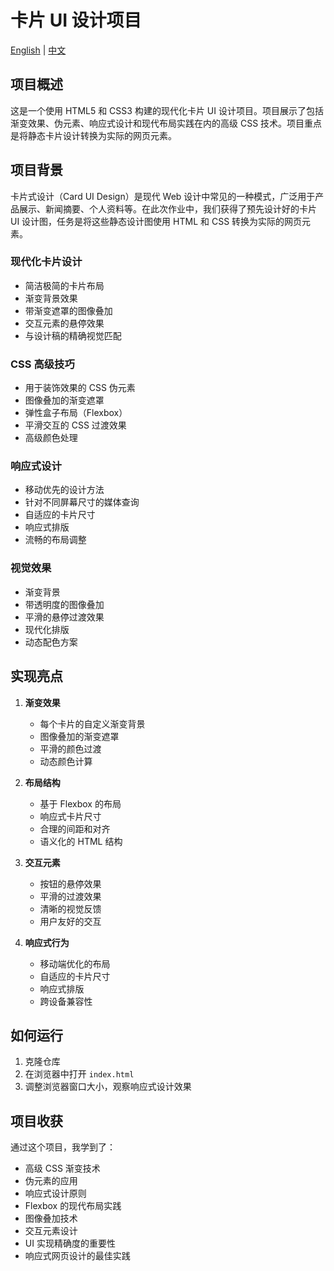 # 卡片 UI 设计项目

[English](README.md) | [中文](README.zh.md)

## 项目概述

这是一个使用 HTML5 和 CSS3 构建的现代化卡片 UI 设计项目。项目展示了包括渐变效果、伪元素、响应式设计和现代布局实践在内的高级 CSS 技术。项目重点是将静态卡片设计转换为实际的网页元素。

## 项目背景

卡片式设计（Card UI Design）是现代 Web 设计中常见的一种模式，广泛用于产品展示、新闻摘要、个人资料等。在此次作业中，我们获得了预先设计好的卡片 UI 设计图，任务是将这些静态设计图使用 HTML 和 CSS 转换为实际的网页元素。

### 现代化卡片设计

- 简洁极简的卡片布局
- 渐变背景效果
- 带渐变遮罩的图像叠加
- 交互元素的悬停效果
- 与设计稿的精确视觉匹配

### CSS 高级技巧

- 用于装饰效果的 CSS 伪元素
- 图像叠加的渐变遮罩
- 弹性盒子布局（Flexbox）
- 平滑交互的 CSS 过渡效果
- 高级颜色处理

### 响应式设计

- 移动优先的设计方法
- 针对不同屏幕尺寸的媒体查询
- 自适应的卡片尺寸
- 响应式排版
- 流畅的布局调整

### 视觉效果

- 渐变背景
- 带透明度的图像叠加
- 平滑的悬停过渡效果
- 现代化排版
- 动态配色方案

## 实现亮点

1. **渐变效果**

   - 每个卡片的自定义渐变背景
   - 图像叠加的渐变遮罩
   - 平滑的颜色过渡
   - 动态颜色计算

2. **布局结构**

   - 基于 Flexbox 的布局
   - 响应式卡片尺寸
   - 合理的间距和对齐
   - 语义化的 HTML 结构

3. **交互元素**

   - 按钮的悬停效果
   - 平滑的过渡效果
   - 清晰的视觉反馈
   - 用户友好的交互

4. **响应式行为**
   - 移动端优化的布局
   - 自适应的卡片尺寸
   - 响应式排版
   - 跨设备兼容性

## 如何运行

1. 克隆仓库
2. 在浏览器中打开 `index.html`
3. 调整浏览器窗口大小，观察响应式设计效果

## 项目收获

通过这个项目，我学到了：

- 高级 CSS 渐变技术
- 伪元素的应用
- 响应式设计原则
- Flexbox 的现代布局实践
- 图像叠加技术
- 交互元素设计
- UI 实现精确度的重要性
- 响应式网页设计的最佳实践
